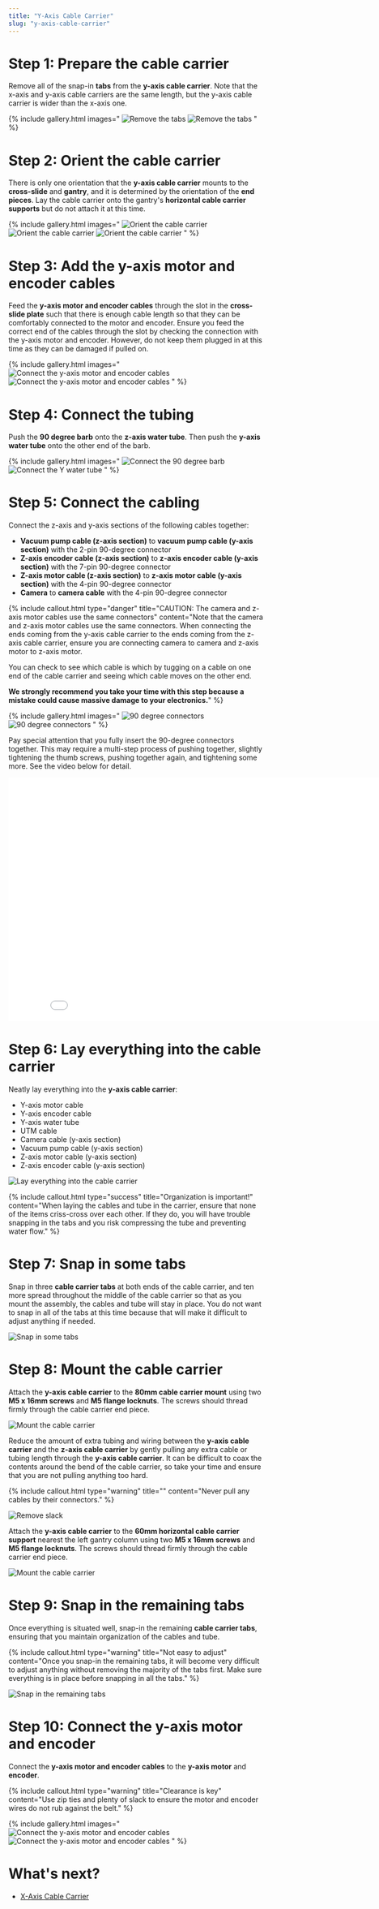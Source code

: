 ```yaml
---
title: "Y-Axis Cable Carrier"
slug: "y-axis-cable-carrier"
---
```



# Step 1: Prepare the cable carrier

Remove all of the snap-in **tabs** from the **y-axis cable carrier**. Note that the x-axis and y-axis cable carriers are the same length, but the y-axis cable carrier is wider than the x-axis one.

{% include gallery.html images="
![Remove the tabs](_images/remove_y_tabs_1.png)
![Remove the tabs](_images/remove_y_tabs_2.png)
" %}

# Step 2: Orient the cable carrier

There is only one orientation that the **y-axis cable carrier** mounts to the **cross-slide** and **gantry**, and it is determined by the orientation of the **end pieces**. Lay the cable carrier onto the gantry's **horizontal cable carrier supports** but do not attach it at this time.

{% include gallery.html images="
![Orient the cable carrier](_images/orient_y_cc_1.png)
![Orient the cable carrier](_images/orient_y_cc_2.png)
![Orient the cable carrier](_images/orient_y_cc_3.png)
" %}

# Step 3: Add the y-axis motor and encoder cables

Feed the **y-axis motor and encoder cables** through the slot in the **cross-slide plate** such that there is enough cable length so that they can be comfortably connected to the motor and encoder. Ensure you feed the correct end of the cables through the slot by checking the connection with the y-axis motor and encoder. However, do not keep them plugged in at this time as they can be damaged if pulled on.

{% include gallery.html images="
![Connect the y-axis motor and encoder cables](_images/feed_y_cables_1.png)
![Connect the y-axis motor and encoder cables](_images/feed_y_cables_2.png)
" %}

# Step 4: Connect the tubing

Push the **90 degree barb** onto the **z-axis water tube**. Then push the **y-axis water tube** onto the other end of the barb.

{% include gallery.html images="
![Connect the 90 degree barb](_images/90_degree_barb.png)
![Connect the Y water tube](_images/connect_y_water_tube.png)
" %}

# Step 5: Connect the cabling

Connect the z-axis and y-axis sections of the following cables together:
  * **Vacuum pump cable (z-axis section)** to **vacuum pump cable (y-axis section)** with the 2-pin 90-degree connector
  * **Z-axis encoder cable (z-axis section)** to **z-axis encoder cable (y-axis section)** with the 7-pin 90-degree connector
  * **Z-axis motor cable (z-axis section)** to **z-axis motor cable (y-axis section)** with the 4-pin 90-degree connector
  * **Camera** to **camera cable** with the 4-pin 90-degree connector

{%
include callout.html
type="danger"
title="CAUTION: The camera and z-axis motor cables use the same connectors"
content="Note that the camera and z-axis motor cables use the same connectors. When connecting the ends coming from the y-axis cable carrier to the ends coming from the z-axis cable carrier, ensure you are connecting camera to camera and z-axis motor to z-axis motor.

You can check to see which cable is which by tugging on a cable on one end of the cable carrier and seeing which cable moves on the other end.

**We strongly recommend you take your time with this step because a mistake could cause massive damage to your electronics.**"
%}

{% include gallery.html images="
![90 degree connectors](_images/90_degree_connectors_1.png)
![90 degree connectors](_images/90_degree_connectors_2.png)
" %}

Pay special attention that you fully insert the 90-degree connectors together. This may require a multi-step process of pushing together, slightly tightening the thumb screws, pushing together again, and tightening some more. See the video below for detail.

<iframe class="embedly-embed" src="//cdn.embedly.com/widgets/media.html?src=https%3A%2F%2Fwww.youtube.com%2Fembed%2FrPqgmoE3PbI%3Ffeature%3Doembed&display_name=YouTube&url=https%3A%2F%2Fwww.youtube.com%2Fwatch%3Fv%3DrPqgmoE3PbI&image=https%3A%2F%2Fi.ytimg.com%2Fvi%2FrPqgmoE3PbI%2Fhqdefault.jpg&key=f2aa6fc3595946d0afc3d76cbbd25dc3&type=text%2Fhtml&schema=youtube" width="854" height="480" scrolling="no" title="YouTube embed" frameborder="0" allow="autoplay; fullscreen" allowfullscreen="true"></iframe>

# Step 6: Lay everything into the cable carrier

Neatly lay everything into the **y-axis cable carrier**:

- Y-axis motor cable
- Y-axis encoder cable
- Y-axis water tube
- UTM cable
- Camera cable (y-axis section)
- Vacuum pump cable (y-axis section)
- Z-axis motor cable (y-axis section)
- Z-axis encoder cable (y-axis section)

![Lay everything into the cable carrier](_images/load_y_cc.png)

{%
include callout.html
type="success"
title="Organization is important!"
content="When laying the cables and tube in the carrier, ensure that none of the items criss-cross over each other. If they do, you will have trouble snapping in the tabs and you risk compressing the tube and preventing water flow."
%}

# Step 7: Snap in some tabs

Snap in three **cable carrier tabs** at both ends of the cable carrier, and ten more spread throughout the middle of the cable carrier so that as you mount the assembly, the cables and tube will stay in place. You do not want to snap in all of the tabs at this time because that will make it difficult to adjust anything if needed.

![Snap in some tabs](_images/snap_in_some_y_cc_tabs.png)

# Step 8: Mount the cable carrier

Attach the **y-axis cable carrier** to the **80mm cable carrier mount** using two **M5 x 16mm screws** and **M5 flange locknuts**. The screws should thread firmly through the cable carrier end piece.

![Mount the cable carrier](_images/attach_y_cc_1.png)

Reduce the amount of extra tubing and wiring between the **y-axis cable carrier** and the **z-axis cable carrier** by gently pulling any extra cable or tubing length through the **y-axis cable carrier**. It can be difficult to coax the contents around the bend of the cable carrier, so take your time and ensure that you are not pulling anything too hard.

{%
include callout.html
type="warning"
title=""
content="Never pull any cables by their connectors."
%}

![Remove slack](_images/remove_y_z_slack.png)

Attach the **y-axis cable carrier** to the **60mm horizontal cable carrier support** nearest the left gantry column using two **M5 x 16mm screws** and **M5 flange locknuts**. The screws should thread firmly through the cable carrier end piece.

![Mount the cable carrier](_images/attach_y_cc_2.png)

# Step 9: Snap in the remaining tabs

Once everything is situated well, snap-in the remaining **cable carrier tabs**, ensuring that you maintain organization of the cables and tube.

{%
include callout.html
type="warning"
title="Not easy to adjust"
content="Once you snap-in the remaining tabs, it will become very difficult to adjust anything without removing the majority of the tabs first. Make sure everything is in place before snapping in all the tabs."
%}

![Snap in the remaining tabs](_images/snap_in_remaining_y_cc_tabs.png)

# Step 10: Connect the y-axis motor and encoder

Connect the **y-axis motor and encoder cables** to the **y-axis motor** and **encoder**.

{%
include callout.html
type="warning"
title="Clearance is key"
content="Use zip ties and plenty of slack to ensure the motor and encoder wires do not rub against the belt."
%}

{% include gallery.html images="
![Connect the y-axis motor and encoder cables](_images/feed_y_cables_1.png)
![Connect the y-axis motor and encoder cables](_images/feed_y_cables_2.png)
" %}

# What's next?

 * [X-Axis Cable Carrier](x-axis-cable-carrier.md)
